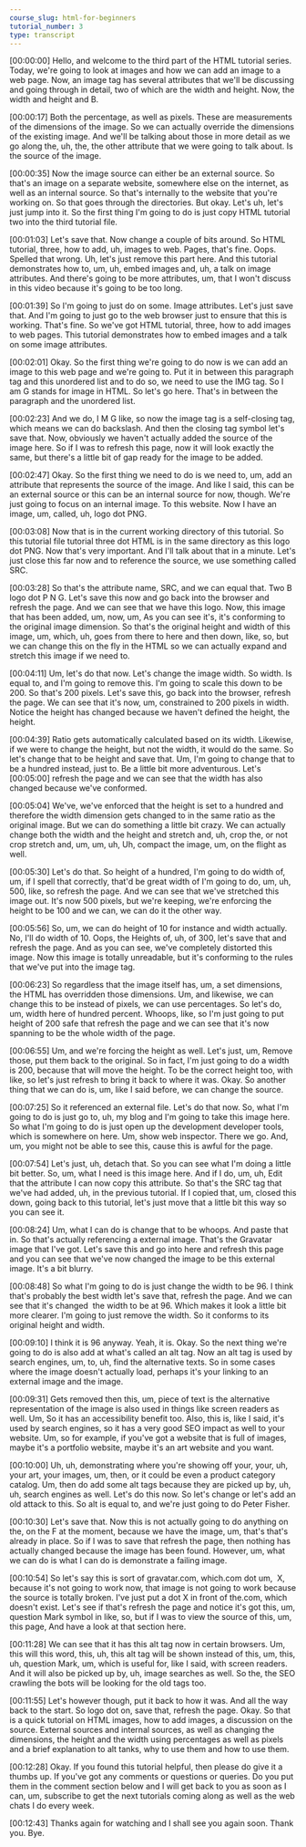 ```yaml
---
course_slug: html-for-beginners
tutorial_number: 3
type: transcript
---
```

[00:00:00] Hello, and welcome to the third part of the HTML tutorial series. Today, we're going to look at images and how we can add an image to a web page. Now, an image tag has several attributes that we'll be discussing and going through in detail, two of which are the width and height. Now, the width and height and B.

[00:00:17] Both the percentage, as well as pixels. These are measurements of the dimensions of the image. So we can actually override the dimensions of the existing image. And we'll be talking about those in more detail as we go along the, uh, the, the other attribute that we were going to talk about. Is the source of the image.

[00:00:35] Now the image source can either be an external source. So that's an image on a separate website, somewhere else on the internet, as well as an internal source. So that's internally to the website that you're working on. So that goes through the directories. But okay. Let's uh, let's just jump into it. So the first thing I'm going to do is just copy HTML tutorial two into the third tutorial file.

[00:01:03] Let's save that. Now change a couple of bits around. So HTML tutorial, three, how to add, uh, images to web. Pages, that's fine. Oops. Spelled that wrong. Uh, let's just remove this part here. And this tutorial demonstrates how to, um, uh, embed images and, uh, a talk on image attributes. And there's going to be more attributes, um, that I won't discuss in this video because it's going to be too long.

[00:01:39] So I'm going to just do on some. Image attributes. Let's just save that. And I'm going to just go to the web browser just to ensure that this is working. That's fine. So we've got HTML tutorial, three, how to add images to web pages. This tutorial demonstrates how to embed images and a talk on some image attributes.

[00:02:01] Okay. So the first thing we're going to do now is we can add an image to this web page and we're going to. Put it in between this paragraph tag and this unordered list and to do so, we need to use the IMG tag. So I am G stands for image in HTML. So let's go here. That's in between the paragraph and the unordered list.

[00:02:23] And we do, I M G like, so now the image tag is a self-closing tag, which means we can do backslash. And then the closing tag symbol let's save that. Now, obviously we haven't actually added the source of the image here. So if I was to refresh this page, now it will look exactly the same, but there's a little bit of gap ready for the image to be added.

[00:02:47] Okay. So the first thing we need to do is we need to, um, add an attribute that represents the source of the image. And like I said, this can be an external source or this can be an internal source for now, though. We're just going to focus on an internal image. To this website. Now I have an image, um, called, uh, logo dot PNG.

[00:03:08] Now that is in the current working directory of this tutorial. So this tutorial file tutorial three dot HTML is in the same directory as this logo dot PNG. Now that's very important. And I'll talk about that in a minute. Let's just close this far now and to reference the source, we use something called SRC.

[00:03:28] So that's the attribute name, SRC, and we can equal that. Two B logo dot P N G. Let's save this now and go back into the browser and refresh the page. And we can see that we have this logo. Now, this image that has been added, um, now, um, As you can see it's, it's conforming to the original image dimension. So that's the original height and width of this image, um, which, uh, goes from there to here and then down, like, so, but we can change this on the fly in the HTML so we can actually expand and stretch this image if we need to.

[00:04:11] Um, let's do that now. Let's change the image width. So width. Is equal to, and I'm going to remove this. I'm going to scale this down to be 200. So that's 200 pixels. Let's save this, go back into the browser, refresh the page. We can see that it's now, um, constrained to 200 pixels in width. Notice the height has changed because we haven't defined the height, the height.

[00:04:39] Ratio gets automatically calculated based on its width. Likewise, if we were to change the height, but not the width, it would do the same. So let's change that to be height and save that. Um, I'm going to change that to be a hundred instead, just to. Be a little bit more adventurous. Let's [00:05:00] refresh the page and we can see that the width has also changed because we've conformed.

[00:05:04] We've, we've enforced that the height is set to a hundred and therefore the width dimension gets changed to in the same ratio as the original image. But we can do something a little bit crazy. We can actually change both the width and the height and stretch and, uh, crop the, or not crop stretch and, um, um, uh, Uh, compact the image, um, on the flight as well.

[00:05:30] Let's do that. So height of a hundred, I'm going to do width of, um, if I spell that correctly, that'd be great width of I'm going to do, um, uh, 500, like, so refresh the page. And we can see that we've stretched this image out. It's now 500 pixels, but we're keeping, we're enforcing the height to be 100 and we can, we can do it the other way.

[00:05:56] So, um, we can do height of 10 for instance and width actually. No, I'll do width of 10. Oops, the Heights of, uh, of 300, let's save that and refresh the page. And as you can see, we've completely distorted this image. Now this image is totally unreadable, but it's conforming to the rules that we've put into the image tag.

[00:06:23] So regardless that the image itself has, um, a set dimensions, the HTML has overridden those dimensions. Um, and likewise, we can change this to be instead of pixels, we can use percentages. So let's do, um, width here of hundred percent. Whoops, like, so I'm just going to put height of 200 safe that refresh the page and we can see that it's now spanning to be the whole width of the page.

[00:06:55] Um, and we're forcing the height as well. Let's just, um, Remove those, put them back to the original. So in fact, I'm just going to do a width is 200, because that will move the height. To be the correct height too, with like, so let's just refresh to bring it back to where it was. Okay. So another thing that we can do is, um, like I said before, we can change the source.

[00:07:25] So it referenced an external file. Let's do that now. So, what I'm going to do is just go to, uh, my blog and I'm going to take this image here. So what I'm going to do is just open up the development developer tools, which is somewhere on here. Um, show web inspector. There we go. And, um, you might not be able to see this, cause this is awful for the page.

[00:07:54] Let's just, uh, detach that. So you can see what I'm doing a little bit better. So, um, what I need is this image here. And if I do, um, uh, Edit that the attribute I can now copy this attribute. So that's the SRC tag that we've had added, uh, in the previous tutorial. If I copied that, um, closed this down, going back to this tutorial, let's just move that a little bit this way so you can see it.

[00:08:24] Um, what I can do is change that to be whoops. And paste that in. So that's actually referencing a external image. That's the Gravatar image that I've got. Let's save this and go into here and refresh this page and you can see that we've now changed the image to be this external image. It's a bit blurry.

[00:08:48] So what I'm going to do is just change the width to be 96. I think that's probably the best width let's save that, refresh the page. And we can see that it's changed  the width to be at 96. Which makes it look a little bit more clearer. I'm going to just remove the width. So it conforms to its original height and width.

[00:09:10] I think it is 96 anyway. Yeah, it is. Okay. So the next thing we're going to do is also add at what's called an alt tag. Now an alt tag is used by search engines, um, to, uh, find the alternative texts. So in some cases where the image doesn't actually load, perhaps it's your linking to an external image and the image.

[00:09:31] Gets removed then this, um, piece of text is the alternative representation of the image is also used in things like screen readers as well. Um, So it has an accessibility benefit too. Also, this is, like I said, it's used by search engines, so it has a very good SEO impact as well to your website. Um, so for example, if you've got a website that is full of images, maybe it's a portfolio website, maybe it's an art website and you want.

[00:10:00] Uh, uh, demonstrating where you're showing off your, your, uh, your art, your images, um, then, or it could be even a product category catalog. Um, then do add some alt tags because they are picked up by, uh, uh, search engines as well. Let's do this now. So let's change or let's add an old attack to this. So alt is equal to, and we're just going to do Peter Fisher.

[00:10:30] Let's save that. Now this is not actually going to do anything on the, on the F at the moment, because we have the image, um, that's that's already in place. So if I was to save that refresh the page, then nothing has actually changed because the image has been found. However, um, what we can do is what I can do is demonstrate a failing image.

[00:10:54] So let's say this is sort of gravatar.com, which.com dot um,  X, because it's not going to work now, that image is not going to work because the source is totally broken. I've just put a dot X in front of the.com, which doesn't exist. Let's see if that's refresh the page and notice it's got this, um, question Mark symbol in like, so, but if I was to view the source of this, um, this page, And have a look at that section here.

[00:11:28] We can see that it has this alt tag now in certain browsers. Um, this will this word, this, uh, this alt tag will be shown instead of this, um, this, uh, question Mark, um, which is useful for, like I said, with screen readers. And it will also be picked up by, uh, image searches as well. So the, the SEO crawling the bots will be looking for the old tags too.

[00:11:55] Let's however though, put it back to how it was. And all the way back to the start. So logo dot on, save that, refresh the page. Okay. So that is a quick tutorial on HTML images, how to add images, a discussion on the source. External sources and internal sources, as well as changing the dimensions, the height and the width using percentages as well as pixels and a brief explanation to alt tanks, why to use them and how to use them.

[00:12:28] Okay. If you found this tutorial helpful, then please do give it a thumbs up. If you've got any comments or questions or queries. Do you put them in the comment section below and I will get back to you as soon as I can, um, subscribe to get the next tutorials coming along as well as the web chats I do every week.

[00:12:43] Thanks again for watching and I shall see you again soon. Thank you. Bye.
